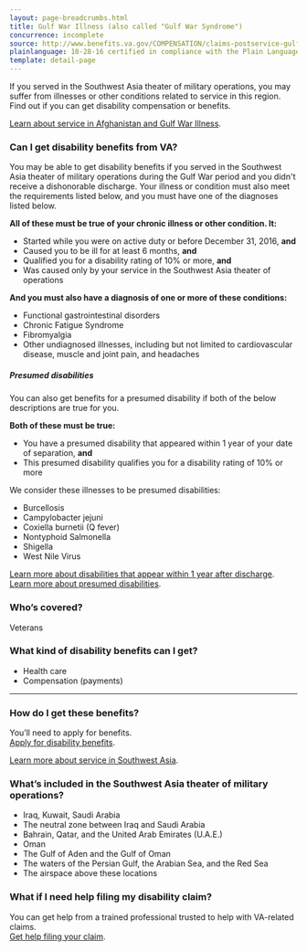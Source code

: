 ```yaml
---
layout: page-breadcrumbs.html
title: Gulf War Illness (also called "Gulf War Syndrome")
concurrence: incomplete
source: http://www.benefits.va.gov/COMPENSATION/claims-postservice-gulfwar.asp
plainlanguage: 10-28-16 certified in compliance with the Plain Language Act
template: detail-page
---
```


<div class="va-introtext">

If you served in the Southwest Asia theater of military operations, you may suffer from illnesses or other conditions related to service in this region. Find out if you can get disability compensation or benefits.

[Learn about service in Afghanistan and Gulf War Illness](/disability/eligibility/hazardous-materials-exposure/gulf-war-illness-afghanistan/).  

</div>

<div class="feature" markdown="1">

### Can I get disability benefits from VA?

You may be able to get disability benefits if you served in the Southwest Asia theater of military operations during the Gulf War period and you didn't receive a dishonorable discharge. Your illness or condition must also meet the requirements listed below, and you must have one of the diagnoses listed below.

**All of these must be true of your chronic illness or other condition. It:**
-	Started while you were on active duty or before December 31, 2016, **and**
-	Caused you to be ill for at least 6 months, **and**
-	Qualified you for a disability rating of 10% or more, **and**
-	Was caused only by your service in the Southwest Asia theater of operations

**And you must also have a diagnosis of one or more of these conditions:**
- Functional gastrointestinal disorders
- Chronic Fatigue Syndrome
- Fibromyalgia
- Other undiagnosed illnesses, including but not limited to cardiovascular disease, muscle and joint pain, and headaches

##### Presumed disabilities
You can also get benefits for a presumed disability if both of the below descriptions are true for you.

**Both of these must be true:**
- You have a presumed disability that appeared within 1 year of your date of separation, **and** 
- This presumed disability qualifies you for a disability rating of 10% or more

We consider these illnesses to be presumed disabilities: 
- Burcellosis
- Campylobacter jejuni
- Coxiella burnetii (Q fever)
- Nontyphoid Salmonella
- Shigella
- West Nile Virus

[Learn more about disabilities that appear within 1 year after discharge](/disability/eligibility/illnesses-within-one-year-of-discharge/). <br>
[Learn more about presumed disabilities](/disability/eligibility/).
<br>

### Who’s covered?

Veterans
</div>


### What kind of disability benefits can I get?

- Health care
- Compensation (payments)

-----

### How do I get these benefits?

You’ll need to apply for benefits. <br>
[Apply for disability benefits](/disability/how-to-file-claim/).

[Learn more about service in Southwest Asia](https://www.publichealth.va.gov/exposures/gulfwar/military-service.asp).

### What’s included in the Southwest Asia theater of military operations?
- Iraq, Kuwait, Saudi Arabia
- The neutral zone between Iraq and Saudi Arabia
- Bahrain, Qatar, and the United Arab Emirates (U.A.E.)
- Oman
- The Gulf of Aden and the Gulf of Oman
- The waters of the Persian Gulf, the Arabian Sea, and the Red Sea
- The airspace above these locations

### What if I need help filing my disability claim?

You can get help from a trained professional trusted to help with VA-related claims. <br>
[Get help filing your claim](/disability/get-help-filing-claim/).
